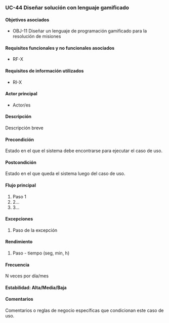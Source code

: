 ### UC-44 Diseñar solución con lenguaje gamificado

#### Objetivos asociados

- OBJ-11 Diseñar un lenguaje de programación gamificado para la resolución de misiones

#### Requisitos funcionales y no funcionales asociados

- RF-X

#### Requisitos de información utilizados

- RI-X

#### Actor principal

- Actor/es

#### Descripción

Descripción breve

#### Precondición

Estado en el que el sistema debe encontrarse para ejecutar el caso de uso.

#### Postcondición

Estado en el que queda el sistema luego del caso de uso.

#### Flujo principal

1. Paso 1
2. 2...
3. 3...

#### Excepciones

1. Paso de la excepción

#### Rendimiento

1. Paso - tiempo (seg, min, h)

#### Frecuencia

N veces por día/mes

#### Estabilidad: Alta/Media/Baja

#### Comentarios
Comentarios o reglas de negocio específicas que condicionan este caso de uso.
